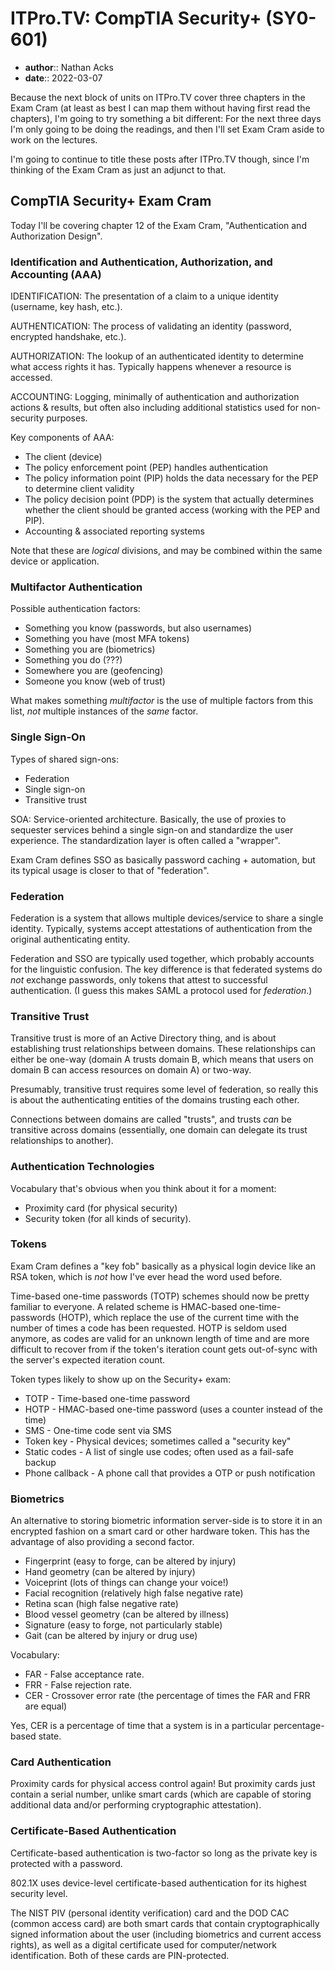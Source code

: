 # ITPro.TV: CompTIA Security+ (SY0-601)

* **author**:: Nathan Acks
* **date**:: 2022-03-07

Because the next block of units on ITPro.TV cover three chapters in the Exam Cram (at least as best I can map them without having first read the chapters), I'm going to try something a bit different: For the next three days I'm only going to be doing the readings, and then I'll set Exam Cram aside to work on the lectures.

I'm going to continue to title these posts after ITPro.TV though, since I'm thinking of the Exam Cram as just an adjunct to that.

## CompTIA Security+ Exam Cram

Today I'll be covering chapter 12 of the Exam Cram, "Authentication and Authorization Design".

### Identification and Authentication, Authorization, and Accounting (AAA)

IDENTIFICATION: The presentation of a claim to a unique identity (username, key hash, etc.).

AUTHENTICATION: The process of validating an identity (password, encrypted handshake, etc.).

AUTHORIZATION: The lookup of an authenticated identity to determine what access rights it has. Typically happens whenever a resource is accessed.

ACCOUNTING: Logging, minimally of authentication and authorization actions & results, but often also including additional statistics used for non-security purposes.

Key components of AAA:

* The client (device)
* The policy enforcement point (PEP) handles authentication
* The policy information point (PIP) holds the data necessary for the PEP to determine client validity
* The policy decision point (PDP) is the system that actually determines whether the client should be granted access (working with the PEP and PIP).
* Accounting & associated reporting systems

Note that these are *logical* divisions, and may be combined within the same device or application.

### Multifactor Authentication

Possible authentication factors:

* Something you know (passwords, but also usernames)
* Something you have (most MFA tokens)
* Something you are (biometrics)
* Something you do (???)
* Somewhere you are (geofencing)
* Someone you know (web of trust)

What makes something *multifactor* is the use of multiple factors from this list, *not* multiple instances of the *same* factor.

### Single Sign-On

Types of shared sign-ons:

* Federation
* Single sign-on
* Transitive trust

SOA: Service-oriented architecture. Basically, the use of proxies to sequester services behind a single sign-on and standardize the user experience. The standardization layer is often called a "wrapper".

Exam Cram defines SSO as basically password caching + automation, but its typical usage is closer to that of "federation".

### Federation

Federation is a system that allows multiple devices/service to share a single identity. Typically, systems accept attestations of authentication from the original authenticating entity.

Federation and SSO are typically used together, which probably accounts for the linguistic confusion. The key difference is that federated systems do *not* exchange passwords, only tokens that attest to successful authentication. (I guess this makes SAML a protocol used for *federation*.)

### Transitive Trust

Transitive trust is more of an Active Directory thing, and is about establishing trust relationships between domains. These relationships can either be one-way (domain A trusts domain B, which means that users on domain B can access resources on domain A) or two-way.

Presumably, transitive trust requires some level of federation, so really this is about the authenticating entities of the domains trusting each other.

Connections between domains are called "trusts", and trusts *can* be transitive across domains (essentially, one domain can delegate its trust relationships to another).

### Authentication Technologies

Vocabulary that's obvious when you think about it for a moment:

* Proximity card (for physical security)
* Security token (for all kinds of security).

### Tokens

Exam Cram defines a "key fob" basically as a physical login device like an RSA token, which is *not* how I've ever head the word used before.

Time-based one-time passwords (TOTP) schemes should now be pretty familiar to everyone. A related scheme is HMAC-based one-time-passwords (HOTP), which replace the use of the current time with the number of times a code has been requested. HOTP is seldom used anymore, as codes are valid for an unknown length of time and are more difficult to recover from if the token's iteration count gets out-of-sync with the server's expected iteration count.

Token types likely to show up on the Security+ exam:

* TOTP - Time-based one-time password
* HOTP - HMAC-based one-time password (uses a counter instead of the time)
* SMS - One-time code sent via SMS
* Token key - Physical devices; sometimes called a "security key"
* Static codes - A list of single use codes; often used as a fail-safe backup
* Phone callback - A phone call that provides a OTP or push notification

### Biometrics

An alternative to storing biometric information server-side is to store it in an encrypted fashion on a smart card or other hardware token. This has the advantage of also providing a second factor.

* Fingerprint (easy to forge, can be altered by injury)
* Hand geometry (can be altered by injury)
* Voiceprint (lots of things can change your voice!)
* Facial recognition (relatively high false negative rate)
* Retina scan (high false negative rate)
* Blood vessel geometry (can be altered by illness)
* Signature (easy to forge, not particularly stable)
* Gait (can be altered by injury or drug use)

Vocabulary:

* FAR - False acceptance rate.
* FRR - False rejection rate.
* CER - Crossover error rate (the percentage of times the FAR and FRR are equal)

Yes, CER is a percentage of time that a system is in a particular percentage-based state.

### Card Authentication

Proximity cards for physical access control again! But proximity cards just contain a serial number, unlike smart cards (which are capable of storing additional data and/or performing cryptographic attestation).

### Certificate-Based Authentication

Certificate-based authentication is two-factor so long as the private key is protected with a password.

802.1X uses device-level certificate-based authentication for its highest security level.

The NIST PIV (personal identity verification) card and the DOD CAC (common access card) are both smart cards that contain cryptographically signed information about the user (including biometrics and current access rights), as well as a digital certificate used for computer/network identification. Both of these cards are PIN-protected.
